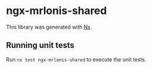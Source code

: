 # ngx-mrlonis-shared

This library was generated with [Nx](https://nx.dev).

## Running unit tests

Run `nx test ngx-mrlonis-shared` to execute the unit tests.
